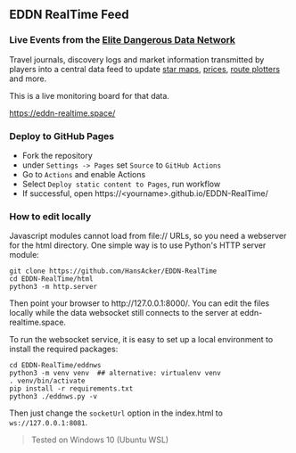 ## EDDN RealTime Feed

### Live Events from the [Elite Dangerous Data Network](https://github.com/EDCD/EDDN)

Travel journals, discovery logs and market information transmitted by players
into a central data feed to update [star maps](https://edsm.net/),
[prices](https://inara.cz/elite/commodities-list/),
[route plotters](https://spansh.co.uk/plotter) and more.

This is a live monitoring board for that data.

https://eddn-realtime.space/


### Deploy to GitHub Pages

- Fork the repository
- under ``Settings -> Pages`` set ``Source`` to ``GitHub Actions``
- Go to ``Actions`` and enable Actions
- Select ``Deploy static content to Pages``, run workflow
- If successful, open https://\<yourname\>.github.io/EDDN-RealTime/


### How to edit locally

Javascript modules cannot load from file:// URLs, so you need a webserver for
the html directory. One simple way is to use Python's HTTP server module:

```
git clone https://github.com/HansAcker/EDDN-RealTime
cd EDDN-RealTime/html
python3 -m http.server
```

Then point your browser to http:\//127.0.0.1:8000/. You can edit the files
locally while the data websocket still connects to the server at
eddn-realtime.space.


To run the websocket service, it is easy to set up a local environment to
install the required packages:

```
cd EDDN-RealTime/eddnws
python3 -m venv venv  ## alternative: virtualenv venv
. venv/bin/activate
pip install -r requirements.txt 
python3 ./eddnws.py -v
```

Then just change the `socketUrl` option in the index.html to
`ws://127.0.0.1:8081`.


> Tested on Windows 10 (Ubuntu WSL)
